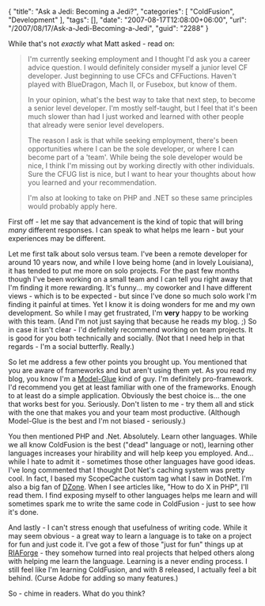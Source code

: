 {
	"title": "Ask a Jedi: Becoming a Jedi?",
	"categories": [
		"ColdFusion",
		"Development"
	],
	"tags": [],
	"date": "2007-08-17T12:08:00+06:00",
	"url": "/2007/08/17/Ask-a-Jedi-Becoming-a-Jedi",
	"guid": "2288"
}

While that's not <i>exactly</i> what Matt asked - read on:

<blockquote>
I'm currently seeking employment and I thought I'd ask you a career advice question.  I would definitely consider myself a junior level CF developer.  Just beginning to use CFCs and CFFuctions.  Haven't played with BlueDragon, Mach II, or Fusebox, but know of them.

In your opinion, what's the best way to take that next step, to become a senior level developer.  I'm mostly self-taught, but I feel that it's been much slower than had I just worked
and learned with other people that already were senior level developers.

The reason I ask is that while seeking employment, there's been opportunities where I can be the sole developer, or where I can become part of a 'team'.  While being the sole developer would be nice, I think I'm missing out by working
directly with other individuals.  Sure the CFUG list is nice, but I want to hear your thoughts about how you learned and your recommendation.

I'm also at looking to take on PHP and .NET so these same principles would probably apply here.
</blockquote>
<!--more-->
First off - let me say that advancement is the kind of topic that will bring <i>many</i> different responses. I can speak to what helps me learn - but your experiences may be different.

Let me first talk about solo versus team. I've been a remote developer for around 10 years now, and while I love being home (and in lovely Louisiana), it has tended to put me more on solo projects. For the past few months though I've been working on a small team and I can tell you right away that I'm finding it more rewarding. It's funny... my coworker and I have different views - which is to be expected - but since I've done so much solo work I'm finding it painful at times. Yet I know it is doing wonders for me and my own development. So while I may get frustrated, I'm <b>very</b> happy to be working with this team. (And I'm not just saying that because he reads my blog. ;) So in case it isn't clear - I'd definitely recommend working on team projects. It is good for you both technically and socially. (Not that I need help in that regards - I'm a social butterfly. Really.)

So let me address a few other points you brought up. You mentioned that you are aware of frameworks and but aren't using them yet. As you read my blog, you know I'm a <a href="http://www.model-glue.com">Model-Glue</a> kind of guy. I'm definitely pro-framework. I'd recommend you get at least familiar with one of the frameworks. Enough to at least do a simple application. Obviously the best choice is... the one that works best for you. Seriously. Don't listen to me - try them all and stick with the one that makes you and your team most productive. (Although Model-Glue is the best and I'm not biased - seriously.)

You then mentioned PHP and .Net. Absolutely. Learn other languages. While we all know ColdFusion is the best ("dead" language or not), learning other languages increases your hirability and will help keep you employed. And... while I hate to admit it - sometimes those other languages have good ideas. I've long commented that I thought Dot Net's caching system was pretty cool. In fact, I based my ScopeCache custom tag what I saw in DotNet. I'm also a big fan of <a href="http://www.dzone.com/">DZone</a>. When I see articles like, "How to do X in PHP", I'll read them. I find exposing myself to other languages helps me learn and will sometimes spark me to write the same code in ColdFusion - just to see how it's done.

And lastly - I can't stress enough that usefulness of writing code. While it may seem obvious - a great way to learn a language is to take on a project for fun and just code it. I've got a few of those "just for fun" things up at <a href="http://www.riaforge.org">RIAForge</a> - they somehow turned into real projects that helped others along with helping me learn the language. Learning is a never ending process. I still feel like I'm learning ColdFusion, and with 8 released, I actually feel a bit behind. (Curse Adobe for adding so many features.)

So - chime in readers. What do you think?